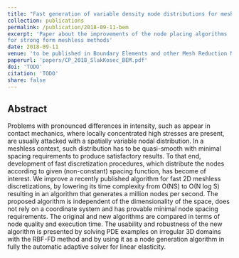 ```yaml
---
title: "Fast generation of variable density node distributions for mesh-free methods"
collection: publications
permalink: /publication/2018-09-11-bem
excerpt: 'Paper about the improvements of the node placing algorithms
for strong form meshless methods'
date: 2018-09-11
venue: 'to be published in Boundary Elements and other Mesh Reduction Methods XXXXI, WIT Transactions on Engineering Sciences, vol. 122'
paperurl: 'papers/CP_2018_SlakKosec_BEM.pdf'
doi: 'TODO'
citation: 'TODO'
share: false
---
```


## Abstract


Problems with pronounced differences in intensity, such as appear in contact mechanics, where
locally concentrated high stresses are present, are usually attacked with a spatially variable nodal
distribution. In a meshless context, such distribution has to be quasi-smooth with minimal spacing
requirements to produce satisfactory results. To that end, development of fast discretization
procedures, which distribute the nodes according to given (non-constant) spacing function, has
become of interest. We improve a recently published algorithm for fast 2D meshless discretizations,
by lowering its time complexity from O(NS) to O(N log S) resulting in an algorithm that generates a
million nodes per second. The proposed algorithm is independent of the dimensionality of the space,
does not rely on a coordinate system and has provable minimal node spacing requirements. The
original and new algorithms are compared in terms of node quality and execution time. The usability
and robustness of the new algorithm is presented by solving PDE examples on irregular 3D domains
with the RBF-FD method and by using it as a node generation algorithm in fully the automatic
adaptive solver for linear elasticity.
